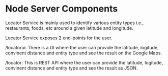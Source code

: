 # Node Server Components

Locator Service is mainly used to identify various entity types i.e., restaurants, foods, etc around a given latitude and longitude.

Locator Service exposes 2 end-points for the user. 

/locatorui: There is a UI where the user can provide the latitude, logitude, convinent distance and entity type and see the result on the Google Maps.

/locator: This is REST API where the user can provide the latitude, logitude, convinent distance and entity type and see the result as JSON.
